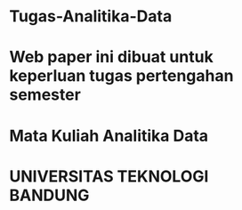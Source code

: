 # Tugas-Analitika-Data
# Web paper ini dibuat untuk keperluan tugas pertengahan semester
# Mata Kuliah Analitika Data
# UNIVERSITAS TEKNOLOGI BANDUNG
